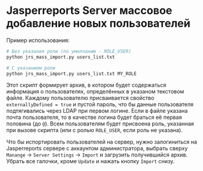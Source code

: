 # Jasperreports Server массовое добавление новых пользователей

Пример использования:

```bash
# Без указания роли (по умолчанию - ROLE_USER)
python jrs_mass_import.py users_list.txt

# С указанием роли
python jrs_mass_import.py users_list.txt MY_ROLE
```

Этот скрипт формирует архив, в котором будет содержаться информация о пользователях, определённых в указаном текстовом файле. Каждому пользователю присваивается свойство `externallyDefined = true` и пустой пароль, что бы данные пользователя подтягивались через LDAP при первом логине. Если в файле указана почта пользователя, то в качестве логина будет браться её первая половина (до `@`). Всем пользователям будет присвоена роль, указанная при вызове скрипта (или с ролью `ROLE_USER`, если роль не указана).

Что бы испортировать пользователей на сервер, нужно залогиниться на Jasperreports сервере с аккаунтом администратора, выбрать сверху `Manange` -> `Server Settings` -> `Import` и загрузить получившийся архив. Убрать все галочки, кроме `Update` и нажать кнопку `Import` снизу.
